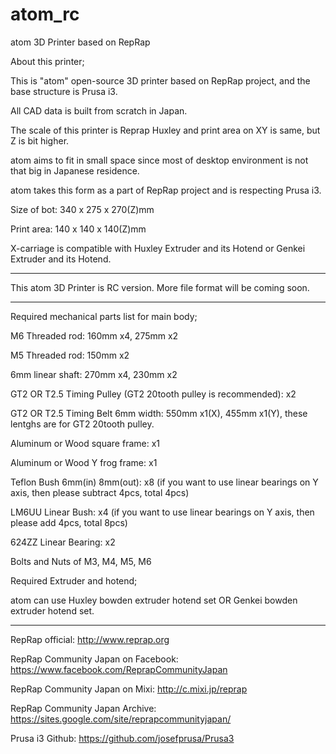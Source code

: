 atom_rc
=======


atom 3D Printer based on RepRap


About this printer;

This is "atom" open-source 3D printer based on RepRap project, and the base structure is Prusa i3.

All CAD data is built from scratch in Japan. 

The scale of this printer is Reprap Huxley and print area on XY is same, but Z is bit higher. 


atom aims to fit in small space since most of desktop environment is not that big in Japanese residence.

atom takes this form as a part of RepRap project and is respecting Prusa i3.

Size of bot:  340 x 275 x 270(Z)mm

Print area: 140 x 140 x 140(Z)mm


X-carriage is compatible with Huxley Extruder and its Hotend or Genkei Extruder and its Hotend.

------------------------------------------------------------------

This atom 3D Printer is RC version.
More file format will be coming soon.

------------------------------------------------------------------

Required mechanical parts list for main body;

M6 Threaded rod: 160mm x4,  275mm x2

M5 Threaded rod: 150mm x2

6mm linear shaft: 270mm x4, 230mm x2

GT2 OR T2.5 Timing Pulley (GT2 20tooth pulley is recommended): x2

GT2 OR T2.5 Timing Belt 6mm width: 550mm x1(X), 455mm x1(Y), these lentghs are for GT2 20tooth pulley.

Aluminum or Wood square frame: x1

Aluminum or Wood Y frog frame: x1

Teflon Bush 6mm(in) 8mm(out): x8 (if you want to use linear bearings on Y axis, then please subtract 4pcs, total 4pcs)

LM6UU Linear Bush: x4 (if you want to use linear bearings on Y axis, then please add 4pcs, total 8pcs)

624ZZ Linear Bearing: x2

Bolts and Nuts of M3, M4, M5, M6


Required Extruder and hotend;

atom can use Huxley bowden extruder hotend set OR Genkei bowden extruder hotend set.


------------------------------------------------------------------


RepRap official: http://www.reprap.org

RepRap Community Japan on Facebook: https://www.facebook.com/ReprapCommunityJapan

RepRap Community Japan on Mixi:  http://c.mixi.jp/reprap 

RepRap Community Japan Archive:  https://sites.google.com/site/reprapcommunityjapan/

Prusa i3 Github:  https://github.com/josefprusa/Prusa3




